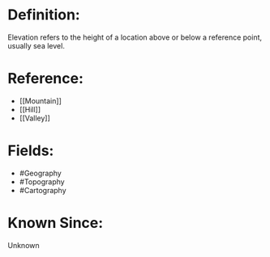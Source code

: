 

# Definition:
Elevation refers to the height of a location above or below a reference point, usually sea level.

# Reference:
- [[Mountain]]
- [[Hill]]
- [[Valley]]

# Fields: 
- #Geography
- #Topography
- #Cartography

# Known Since:
Unknown

